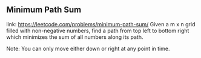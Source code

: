 ## Minimum Path Sum 
link: <https://leetcode.com/problems/minimum-path-sum/>
Given a m x n grid filled with non-negative numbers, find a path from top left to bottom right which minimizes the sum of all numbers along its path.

Note: You can only move either down or right at any point in time.